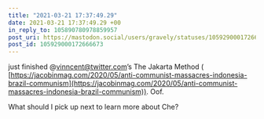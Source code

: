 ```yaml
---
title: "2021-03-21 17:37:49.29"
date: 2021-03-21 17:37:49.29 +00
in_reply_to: 105890780978859957
post_uri: https://mastodon.social/users/gravely/statuses/105929000172666673
post_id: 105929000172666673
---
```

just finished @vinncent@twitter.com’s The Jakarta Method ( [https://jacobinmag.com/2020/05/anti-communist-massacres-indonesia-brazil-communism](https://jacobinmag.com/2020/05/anti-communist-massacres-indonesia-brazil-communism)). Oof.

What should I pick up next to learn more about Che?


